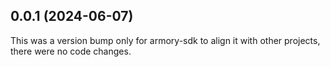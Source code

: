 ## 0.0.1 (2024-06-07)

This was a version bump only for armory-sdk to align it with other projects, there were no code changes.
